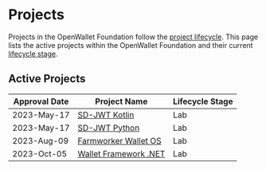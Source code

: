 [//]: # (SPDX-License-Identifier: CC-BY-4.0)

# Projects

Projects in the OpenWallet Foundation follow the [project lifecycle](../governance/project-lifecycle.md). This page lists the active projects within the OpenWallet Foundation and their current [lifecycle stage](../governance/project-lifecycle.md#stages).

## Active Projects

| Approval Date | Project Name                           | Lifecycle Stage |
| ------------- | -------------------------------------- | --------------- |
| 2023-May-17   | [SD-JWT Kotlin](./sd-jwt-kotlin.md)    | Lab             |
| 2023-May-17   | [SD-JWT Python](./sd-jwt-python.md)    | Lab             |
| 2023-Aug-09   | [Farmworker Wallet OS](./fwos.md)      | Lab             |
| 2023-Oct-05   | [Wallet Framework .NET](./wallet-framework-dotnet.md) | Lab |
